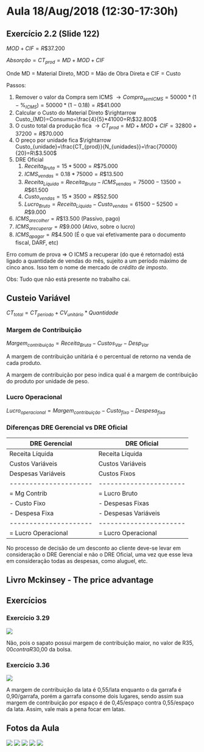 

# Aula 18/Aug/2018 (12:30-17:30h)

## Exercício 2.2 (Slide 122)

$MOD+CIF=R\$37.200$

$Absorção=CT_{prod}=MD+MOD+CIF$

Onde MD = Material Direto, MOD = Mão de Obra Direta e CIF = Custo 

Passos:

1. Remover o valor da Compra sem ICMS $\rightarrow Compra_{sem ICMS}=50000*(1-\%_{ICMS})=50000*(1-0.18)=R\$41.000$
2. Calcular o Custo do Material Direto $\rightarrow Custo_{MD}=Consumo=\frac{4}{5}*41000=R\$32.800$
3. O custo total da produção fica $\rightarrow CT_{prod}=MD+MOD+CIF=32800+37200=R\$70.000$
4. O preço por unidade fica $\rightarrow Custo_{unidade}=\frac{CT_{prod}}{N_{unidades}}=\frac{70000}{20}=R\$3.500$
5. DRE Oficial
    1. $Receita_{Bruta}=15*5000=R\$75.000$
    2. $ICMS_{vendas}=0.18*75000=R\$13.500$
    3. $Receita_{Líquida}=Receita_{Bruta}-ICMS_{vendas}=75000-13500=R\$61.500$
    4. $Custo_{vendas}=15*3500=R\$52.500$
    5. $Lucro_{Bruto}=Receita_{Líquida}-Custo_{vendas}=61500-52500=R\$9.000$
6. $ICMS_{a recolher}=R\$13.500$ (Passivo, pago)
7. $ICMS_{a recuperar}=R\$9.000$ (Ativo, sobre o lucro)
8. $ICMS_{a pagar}=R\$4.500$ (É o que vai efetivamente para o documento fiscal, DARF, etc)

Erro comum de prova => O ICMS a recuperar (do que é retornado) está ligado a quantidade de vendas do mês, sujeito a um período máximo de cinco anos. Isso tem o nome de mercado de *crédito de imposto*.

Obs: Tudo que não está presente no trabalho cai.

## Custeio Variável

$CT_{total}=CT_{período}+CV_{unitário}*Quantidade$

### Margem de Contribuição

$Margem_{contribuição}=Receita_{Bruta}-Custos_{Var}-Desp_{Var}$

A margem de contribuição unitária é o percentual de retorno na venda de cada produto. 

A margem de contribuição por peso indica qual é a margem de contribuição do produto por unidade de peso. 

### Lucro Operacional

$Lucro_{operacional}=Margem_{contribuição}-Custo_{fixo}-Despesa_{fixa}$

### Diferenças DRE Gerencial vs DRE Oficial

| DRE Gerencial       |  DRE Oficial         |
|---------------------|----------------------|
| Receita Líquida     | Receita Líquida      |
| Custos Variáveis    | Custos Variáveis     |
| Despesas Variáveis  | Custos Fixos         |
|---------------------|----------------------|
|  = Mg Contrib       | = Lucro Bruto        |
| - Custo Fixo        | - Despesas Fixas     |
| - Despesa Fixa      | - Despesas Variáveis |
|---------------------|----------------------|
| = Lucro Operacional | = Lucro Operacional  |

No processo de decisão de um desconto ao cliente deve-se levar em consideração o DRE Gerencial e não o DRE Oficial, uma vez que esse leva em consideração todas as despesas, como aluguel, etc. 

## Livro Mckinsey - The price advantage

## Exercícios

### Exercício 3.29

![](2018-08-18-15-47-49.png)

Não, pois o sapato possui margem de  contribuição maior, no valor de R$35,00 contra R$30,00 da bolsa.

### Exercício 3.36

![](2018-08-18-15-52-26.png)

A margem de contribuição da lata é 0,55/lata enquanto o da garrafa é 0,90/garrafa, porém a garrafa consome dois lugares, sendo assim sua margem de contribuição por espaço é de 0,45/espaço contra 0,55/espaço da lata. Assim, vale mais a pena focar em latas.

## Fotos da Aula

![](2018-08-18-15-32-35.png)
![](2018-08-18-15-32-08.png)
![](2018-08-18-15-32-52.png)
![](2018-08-18-15-33-33.png)
![](2018-08-18-15-33-09.png)